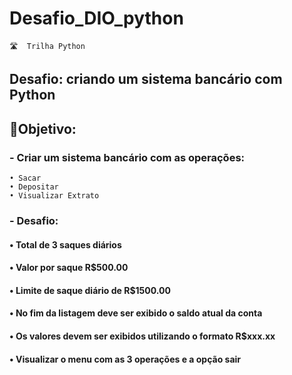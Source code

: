 # Desafio_DIO_python
    🛣️  Trilha Python

## Desafio: criando um sistema bancário com Python

## 🎯Objetivo:

### - Criar um sistema bancário com as operações:
    • Sacar
    • Depositar
    • Visualizar Extrato

### - Desafio:
#### • Total de 3 saques diários
#### • Valor por saque R$500.00
#### • Limite de saque diário de R$1500.00
#### • No fim da listagem deve ser exibido o saldo atual da conta
#### • Os valores devem ser exibidos utilizando o formato R$xxx.xx
#### • Visualizar o menu com as 3 operações e a opção sair
